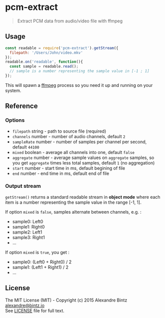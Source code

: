# pcm-extract

> Extract PCM data from audio/video file with ffmpeg

## Usage

```javascript
const readable = require('pcm-extract').getStream({
  filepath: '/Users/John/video.mkv'
});
readable.on('readable', function(){
  const sample = readable.read();
  // sample is a number representing the sample value in [-1 ; 1]
});
```

This will spawn a [ffmpeg](http://ffmpeg.org) process so you need it up and running on your system.

## Reference

### Options

- `filepath`   string  - path to source file (required)
- `channels`   number  - number of audio channels, default `2`
- `sampleRate` number  - number of samples per channel per second, default `44100`
- `mixed`      boolean - average all channels into one, default `false`
- `aggregate`  number  - average sample values on `aggregate` samples, so you get `aggregate` times less total samples, default `1` (no aggregation)
- `start`      number  - start time in ms, default begining of file
- `end`        number  - end time in ms, default end of file

### Output stream

`getStream()` returns a standard readable stream in **object mode** where each item is a
number representing the sample value in the range [-1, 1].

If option `mixed` is `false`, samples alternate between channels, e.g. :
- sample0: Left0
- sample1: Right0
- sample2: Left1
- sample3: Right1
- ...

If option `mixed` is `true`, you get :
- sample0: (Left0 + Right0) / 2
- sample1: (Left1 + Right1) / 2
- ...

## License

The MIT License (MIT) - Copyright (c) 2015 Alexandre Bintz <alexandre@bintz.io>  
See [LICENSE](LICENSE) file for full text.
